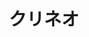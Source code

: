 ---
title: 'クリネオ'
photo: '/images/photo-kurineo.jpg'
logo: '/images/newExperience.png'
textup: '久利根夫「まじでおもしろい」いまSNSでおもしろいと大炎上中の曲+台本から完全自家製の演劇とは演劇とは••••••••••••••••'
building: '1-4'
floor: '2' 
location: '中学棟'
categoly: '2'
url: ''
url2: ''
isUploaded: false
---